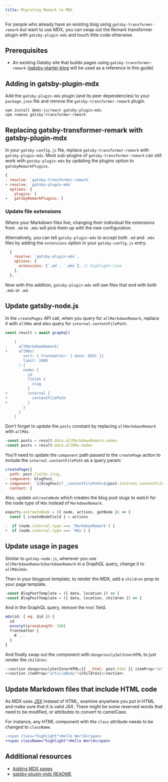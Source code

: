 ```yaml
---
title: Migrating Remark to MDX
---
```


For people who already have an existing blog using `gatsby-transformer-remark` but want to use MDX, you can swap out the Remark transformer plugin with `gatsby-plugin-mdx` and touch little code otherwise.

## Prerequisites

- An existing Gatsby site that builds pages using `gatsby-transformer-remark` ([gatsby-starter-blog](https://github.com/gatsbyjs/gatsby-starter-blog) will be used as a reference in this guide)

## Adding in gatsby-plugin-mdx

Add the `gatsby-plugin-mdx` plugin (and its peer dependencies) to your `package.json` file and remove the `gatsby-transformer-remark` plugin.

```shell
npm install @mdx-js/react gatsby-plugin-mdx
npm remove gatsby-transformer-remark
```

## Replacing gatsby-transformer-remark with gatsby-plugin-mdx

In your `gatsby-config.js` file, replace `gatsby-transformer-remark` with `gatsby-plugin-mdx`. Most sub-plugins of `gatsby-transformer-remark` can still work with `gatsby-plugin-mdx` by updating the plugins option to `gatsbyRemarkPlugins`.

```diff:title=gatsby-config.js
{
- resolve: `gatsby-transformer-remark`
+ resolve: `gatsby-plugin-mdx`
  options: {
-   plugins: [
+   gatsbyRemarkPlugins: [
```

### Update file extensions

Where your Markdown files live, changing their individual file extensions from `.md` to `.mdx` will pick them up with the new configuration.

Alternatively, you can tell `gatsby-plugin-mdx` to accept both `.md` and `.mdx` files by adding the `extensions` option in your `gatsby-config.js` entry.

```js:title=gatsby-config.js
  {
    resolve: `gatsby-plugin-mdx`,
    options: {
      extensions: [`.md`, `.mdx`], // highlight-line
    },
  },
```

Now with this addition, `gatsby-plugin-mdx` will see files that end with both `.mdx` or `.md`.

## Update gatsby-node.js

In the `createPages` API call, when you query for `allMarkdownRemark`, replace it with `allMdx` and also query for `internal.contentFilePath`.

```diff:title=gatsby-node.js
const result = await graphql(
  `
    {
-     allMarkdownRemark(
+     allMdx(
        sort: { frontmatter: { date: DESC }}
        limit: 1000
      ) {
        nodes {
          id
          fields {
            slug
          }
+         internal {
+           contentFilePath
+         }
        }
      }
    }
```

Don't forget to update the `posts` constant by replacing `allMarkdownRemark` with `allMdx`.

```diff:title=gatsby-node.js
-const posts = result.data.allMarkdownRemark.nodes
+const posts = result.data.allMdx.nodes
```

You'll need to update the `component` path passed to the `createPage` action to include the `internal.contentFilePath` as a query param:

```diff:title=gatsby-node.js
createPage({
  path: post.fields.slug,
- component: blogPost,
+ component: `${blogPost}?__contentFilePath=${post.internal.contentFilePath}`,
  context: {
```

Also, update `onCreateNode` which creates the blog post slugs to watch for the node type of `Mdx` instead of `MarkdownRemark`.

```diff:title=gatsby-node.js
exports.onCreateNode = ({ node, actions, getNode }) => {
  const { createNodeField } = actions

-  if (node.internal.type === `MarkdownRemark`) {
+  if (node.internal.type === `Mdx`) {
```

## Update usage in pages

Similar to `gatsby-node.js`, wherever you use `allMarkdownRemark`/`markdownRemark` in a GraphQL query, change it to `allMdx`/`mdx`.

Then in your blogpost template, to render the MDX, add a `children` prop to your page template.

```diff:title=src/templates/blog-post.js
-const BlogPostTemplate = ({ data, location }) => {
+const BlogPostTemplate = ({ data, location, children }) => {
```

And in the GraphQL query, remove the `html` field.

```graphql:title=src/templates/blog-post.js
mdx(id: { eq: $id }) {
  id
  excerpt(pruneLength: 160)
  frontmatter {
    # ...
  }
}
```

And finally swap out the component with `dangerouslySetInnerHTML` to just render the `children`:

```diff:title=src/templates/blog-post.js
-<section dangerouslySetInnerHTML={{ __html: post.html }} itemProp="articleBody" />
+<section itemProp="articleBody">{children}</section>
```

## Update Markdown files that include HTML code

As MDX uses [JSX](/docs/glossary/jsx/) instead of HTML, examine anywhere you put in HTML and make sure that it is valid JSX. There might be some reserved words that need to be modified, or attributes to convert to camelCase.

For instance, any HTML component with the `class` attribute needs to be changed to `className`.

```diff
-<span class="highlight">Hello World</span>
+<span className="highlight">Hello World</span>
```

## Additional resources

- [Adding MDX pages](/docs/how-to/routing/mdx)
- [gatsby-plugin-mdx README](/plugins/gatsby-plugin-mdx)
